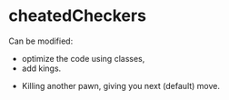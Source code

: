 # cheatedCheckers
Can be modified:
- optimize the code using classes,
- add kings.

* Killing another pawn, giving you next (default) move.
